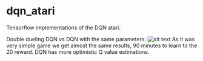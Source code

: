 # dqn_atari
Tensorflow implementations of the DQN atari.

Double dueling DQN vs DQN with the same parameters:
![alt text](https://github.com/Denys88/dqn_atari/blob/master/pictures/dqn_vs_dddqn.png)
As it was very simple game we get almost the same results,  90 minutes to learn to the 20 reward.
DQN has more optimistic Q value estimations.
